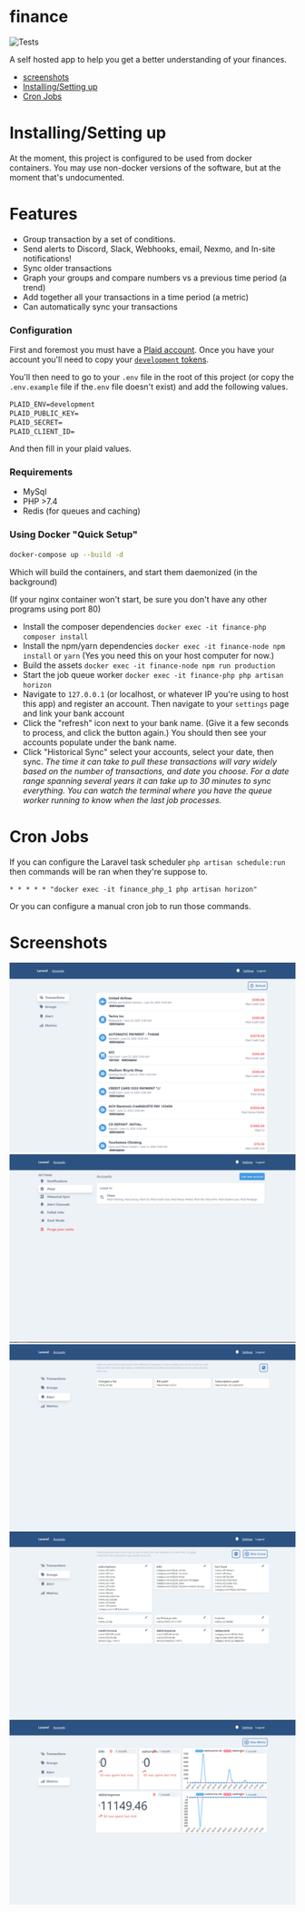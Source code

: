 # finance
![Tests](https://github.com/austinkregel/finance/workflows/Tests/badge.svg)

A self hosted app to help you get a better understanding of your finances.
 - [screenshots](#screenshots)
 - [Installing/Setting up](#installing-setting-up)
 - [Cron Jobs](#cron-jobs)
 
 
# Installing/Setting up
At the moment, this project is configured to be used from docker containers. You may use non-docker versions of the software, but at the moment that's undocumented.

# Features
 - Group transaction by a set of conditions.
 - Send alerts to Discord, Slack, Webhooks, email, Nexmo, and In-site notifications!
 - Sync older transactions
 - Graph your groups and compare numbers vs a previous time period (a trend)
 - Add together all your transactions in a time period (a metric)
 - Can automatically sync your transactions

### Configuration
First and foremost you must have a [Plaid account](https://plaid.com). Once you have your account you'll need to copy your [`development` tokens](https://dashboard.plaid.com/overview/development).

You'll then need to go to your `.env` file in the root of this project (or copy the `.env.example` file if the`.env` file doesn't exist) and add the following values.
```
PLAID_ENV=development
PLAID_PUBLIC_KEY=
PLAID_SECRET=
PLAID_CLIENT_ID=
```
And then fill in your plaid values.

### Requirements
  - MySql
  - PHP >7.4
  - Redis (for queues and caching)
### Using Docker "Quick Setup"
```bash
docker-compose up --build -d
```
Which will build the containers, and start them daemonized (in the background)

(If your nginx container won't start, be sure you don't have any other programs using port 80)

 - Install the composer dependencies `docker exec -it finance-php composer install`
 - Install the npm/yarn dependencies `docker exec -it finance-node npm install` or `yarn` (Yes you need this on your host computer for now.)
 - Build the assets `docker exec -it finance-node npm run production`
 - Start the job queue worker `docker exec -it finance-php php artisan horizon`
 - Navigate to `127.0.0.1` (or localhost, or whatever IP you're using to host this app) and register an account. Then navigate to your `settings` page and link your bank account
 - Click the "refresh" icon next to your bank name. (Give it a few seconds to process, and click the button again.) You should then see your accounts populate under the bank name.
 - Click "Historical Sync" select your accounts, select your date, then sync. _The time it can take to pull these transactions will vary widely based on the number of transactions, and date you choose. For a date range spanning several years it can take up to 30 minutes to sync everything. You can watch the terminal where you have the queue worker running to know when the last job processes._ 
 
# Cron Jobs
If you can configure the Laravel task scheduler `php artisan schedule:run` then commands will be ran when they're suppose to.
```cron
* * * * * "docker exec -it finance_php_1 php artisan horizon"
```
Or you can configure a manual cron job to run those commands.

# Screenshots
![Transactions](transactions-page.PNG)  
![Accounts](accounts.PNG)  
![Alerts](alerts.PNG)  
![Grouping transactions](groupings.PNG)  
![Metrics](metrics.PNG)
